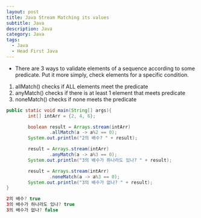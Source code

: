 ```yaml
---
layout: post
title: Java Stream Matching its values
subtitle: Java 
description: Java
category: Java
tags:
  - Java
  - Head First Java
---
```

  
* There are 3 ways to validate elements of a sequence according to some predicate. Put it more simply,
check elements for a specific condition.

1) allMatch() checks if ALL elements meet the predicate 
2) anyMatch() checks if there is at least 1 element that meets predicate
3) noneMatch() checks if none meets the predicate

```java
public static void main(String[] args){
        int[] intArr = {2, 4, 6};

        boolean result = Arrays.stream(intArr)
                .allMatch(a -> a%2 == 0);
        System.out.println("2의 배수? " + result);

        result = Arrays.stream(intArr)
                .anyMatch(a -> a%3 == 0);
        System.out.println("3의 배수가 하나라도 있나? " + result);

        result = Arrays.stream(intArr)
                .noneMatch(a -> a%3 == 0);
        System.out.println("3의 배수가 없나? " + result);
}

2의 배수? true
3의 배수가 하나라도 있나? true
3의 배수가 없나? false
```


 
